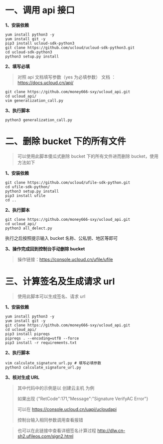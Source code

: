 # 一、调用 api 接口

**1、安装依赖**

```
yum install python3 -y
yum install git -y
pip3 install ucloud-sdk-python3
git clone https://github.com/ucloud/ucloud-sdk-python3.git
cd ucloud-sdk-python3
python3 setup.py install
```

**2、填写必填**

> 对照 api 文档填写参数（yes 为必填参数）
> 文档 ：https://docs.ucloud.cn/api/

```
git clone https://github.com/money666-sxy/ucloud_api.git
cd ucloud_api/
vim generalization_call.py
```

**3、执行脚本**

```
python3 generalization_call.py
```

# 二、删除 bucket 下的所有文件

> 可以使用此脚本傻瓜式删除 bucket 下的所有文件进而删除 bucket，使用方法如下

**1、安装依赖**

```
git clone https://github.com/ucloud/ufile-sdk-python.git
cd ufile-sdk-python/
python3 setup.py install
pip3 install ufile
cd ..
```

**2、执行脚本**

```
git clone https://github.com/money666-sxy/ucloud_api.git
cd ucloud_api/
python3 all_delect.py
```

执行之后按照提示输入 bucket 名称、公私钥、地区等即可

**3、操作完成回到控制台手动删除 bucket**

> 操作链接：https://console.ucloud.cn/ufile/ufile

# 三、计算签名及生成请求 url

> 使用此脚本可以生成签名、请求 url

**1、安装依赖**

```
yum install python3 -y
yum install git -y
git clone https://github.com/money666-sxy/ucloud_api.git
cd ucloud_api/
pip3 install pipreqs
pipreqs . --encoding=utf8 --force
pip3 install -r requirements.txt

```

**2、执行脚本**

```
vim calculate_signature_url.py # 填写必填参数
python3 calculate_signature_url.py
```

**3、核对生成 URL**

> 其中代码中的示例是以 创建云主机 为例
>
> 如果出现 {"RetCode":171,"Message":"Signature VerifyAC Error"}
>
> 可以在 https://console.ucloud.cn/uapi/ucloudapi
>
> 控制台输入相同参数调用查看报错

> 也可以在此链接中查看详细签名计算过程
> http://dlw.cn-sh2.ufileos.com/sign2.html
